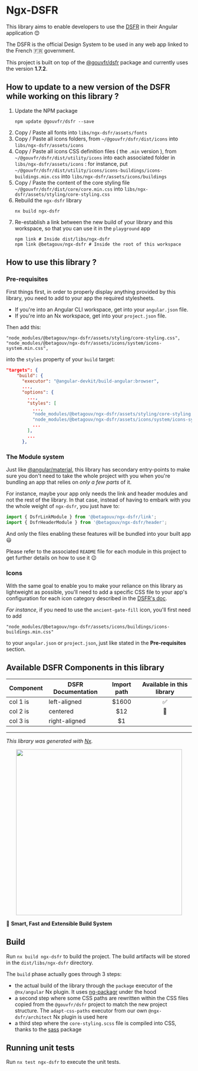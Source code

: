 # Ngx-DSFR

This library aims to enable developers to use the [DSFR](https://gouvfr.atlassian.net/wiki/spaces/DB/overview?homepageId=145359476) in their Angular application 😊

The DSFR is the official Design System to be used in any web app linked to the French 🇫🇷 government.

This project is built on top of the [@gouvfr/dsfr](https://www.npmjs.com/package/@gouvfr/dsfr) package and currently uses the version **1.7.2**.

## How to update to a new version of the DSFR while working on this library ?

1. Update the NPM package
   ```shell
   npm update @gouvfr/dsfr --save
   ```
2. Copy / Paste all fonts into `libs/ngx-dsfr/assets/fonts`
3. Copy / Paste all icons folders, from `~/@gouvfr/dsfr/dist/icons` into `libs/ngx-dsfr/assets/icons`
4. Copy / Paste all icons CSS definition files ( the `.min` version ), from `~/@gouvfr/dsfr/dist/utility/icons` into each associated folder in `libs/ngx-dsfr/assets/icons` :
   for instance, put `~/@gouvfr/dsfr/dist/utility/icons/icons-buildings/icons-buildings.min.css` into `libs/ngx-dsfr/assets/icons/buildings`
5. Copy / Paste the content of the core styling file `~/@gouvfr/dsfr/dist/core/core.min.css` into `libs/ngx-dsfr/assets/styling/core-styling.css`
6. Rebuild the `ngx-dsfr` library
   ```shell
   nx build ngx-dsfr
   ```
7. Re-establish a link between the new build of your library and this workspace, so that
   you can use it in the `playground` app
   ```shell
   npm link # Inside dist/libs/ngx-dsfr
   npm link @betagouv/ngx-dsfr # Inside the root of this workspace
   ```

## How to use this library ?

### Pre-requisites

First things first, in order to properly display anything provided by this library, you need to add to your app
the required stylesheets.

- If you're into an Angular CLI workspace, get into your `angular.json` file.
- If you're into an Nx workspace, get into your `project.json` file.

Then add this:

```
"node_modules/@betagouv/ngx-dsfr/assets/styling/core-styling.css",
"node_modules/@betagouv/ngx-dsfr/assets/icons/system/icons-system.min.css",
```

into the `styles` property of your `build` target:

```json
"targets": {
    "build": {
      "executor": "@angular-devkit/build-angular:browser",
      ...,
      "options": {
        ...,
        "styles": [
          ...,
          "node_modules/@betagouv/ngx-dsfr/assets/styling/core-styling.css",
          "node_modules/@betagouv/ngx-dsfr/assets/icons/system/icons-system.min.css",
          ...
        ],
        ...
      },
```

### The Module system

Just like [@angular/material](https://material.angular.io/), this library has secondary entry-points to make sure you don't need to take
the whole project with you when you're bundling an app that relies on _only a few parts_ of it.

For instance, maybe your app only needs the link and header modules and not the rest of the library. In that case,
instead of having to embark with you the whole weight of `ngx-dsfr`, you just have to:

```typescript
import { DsfrLinkModule } from '@betagouv/ngx-dsfr/link';
import { DsfrHeaderModule } from '@betagouv/ngx-dsfr/header';
```

And only the files enabling these features will be bundled into your built app 😃

Please refer to the associated `README` file for each module in this project to get further details on how to use it 😉

### Icons

With the same goal to enable you to make your reliance on this library as lightweight as possible, you'll need to add
a specific CSS file to your app's configuration for each icon category described in the [DSFR's doc](https://gouvfr.atlassian.net/wiki/spaces/DB/pages/222331396/Ic+nes+-+Icons#S%C3%A9lection-d%E2%80%99ic%C3%B4nes).

_For instance_, if you need to use the `ancient-gate-fill` icon, you'll first need to add

```
"node_modules/@betagouv/ngx-dsfr/assets/icons/buildings/icons-buildings.min.css"
```

to your `angular.json` or `project.json`, just like stated in the **Pre-requisites** section.

## Available DSFR Components in this library

| Component | DSFR Documentation | Import path  | Available in this library  |
|-----------|--------------------|:------------:|:--------------------------:|
| col 1 is  | left-aligned       |    $1600     |             ✅              |
| col 2 is  | centered           |     $12      |             🚫             |
| col 3 is  | right-aligned      |      $1      |                            |

<hr>

_This library was generated with [Nx](https://nx.dev)._

<p style="text-align: center;"><img src="https://raw.githubusercontent.com/nrwl/nx/master/images/nx-logo.png" width="450"></p>

🔎 **Smart, Fast and Extensible Build System**

## Build

Run `nx build ngx-dsfr` to build the project. The build artifacts will be stored in the `dist/libs/ngx-dsfr` directory.

The `build` phase actually goes through 3 steps:

- the actual build of the library through the `package` executor
  of the `@nx/angular` Nx plugin. It uses [ng-packagr](https://github.com/ng-packagr/ng-packagr)
  under the hood
- a second step where some CSS paths are rewritten within the CSS files copied
  from the `@gouvfr/dsfr` project to match the new project structure. The `adapt-css-paths` executor
  from our own `@ngx-dsfr/architect` Nx plugin is used here
- a third step where the `core-styling.scss` file is compiled into CSS, thanks to the [sass](https://www.npmjs.com/package/sass) package

## Running unit tests

Run `nx test ngx-dsfr` to execute the unit tests.
